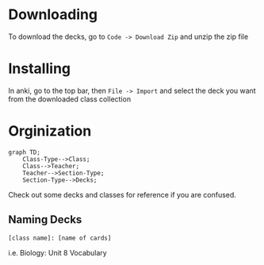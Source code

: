# Downloading
To download the decks, go to `Code -> Download Zip` and unzip the zip file

# Installing
In anki, go to the top bar, then `File -> Import` and select the deck you want from the downloaded class collection

# Orginization
```mermaid
graph TD;
    Class-Type-->Class;
    Class-->Teacher;
    Teacher-->Section-Type;
    Section-Type-->Decks;
```
Check out some decks and classes for reference if you are confused.

## Naming Decks
`[class name]: [name of cards]`

i.e. Biology: Unit 8 Vocabulary
